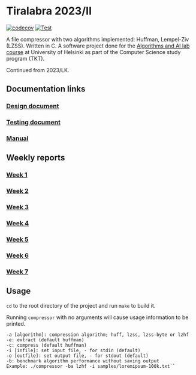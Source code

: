# Tiralabra 2023/II
[![codecov](https://codecov.io/gh/ollim1/Tiralabra_2023lk/branch/main/graph/badge.svg?token=1M4X0W2FRS)](https://codecov.io/gh/ollim1/Tiralabra_2023lk)
[![Test](https://github.com/ollim1/Tiralabra_2023lk/actions/workflows/test.yml/badge.svg)](https://github.com/ollim1/Tiralabra_2023lk/actions/workflows/test.yml)

A file compressor with two algorithms implemented: Huffman, Lempel-Ziv (LZSS). Written in C. A software project done for the [Algorithms and AI lab course](https://tiralabra.github.io/2023_loppukesa/index) at University of Helsinki as part of the Computer Science study program (TKT).

Continued from 2023/LK.

## Documentation links

### [Design document](doc/design.md)
### [Testing document](doc/testing.md)
### [Manual](doc/manual.md)

## Weekly reports
### [Week 1](doc/week1.md)
### [Week 2](doc/week2.md)
### [Week 3](doc/week3.md)
### [Week 4](doc/week4.md)
### [Week 5](doc/week5.md)
### [Week 6](doc/week6.md)
### [Week 7](doc/week7.md)

## Usage

`cd` to the root directory of the project and run `make` to build it.

Running `compressor` with no arguments will cause usage information to be printed.

````Usage:
-a [algorithm]: compression algorithm; huff, lzss, lzss-byte or lzhf
-e: extract (default huffman)
-c: compress (default huffman)
-i [infile]: set input file, - for stdin (default)
-o [outfile]: set output file, - for stdout (default)
-b: benchmark algorithm performance without saving output
Example: ./compressor -ba lzhf -i samples/loremipsum-100k.txt``
